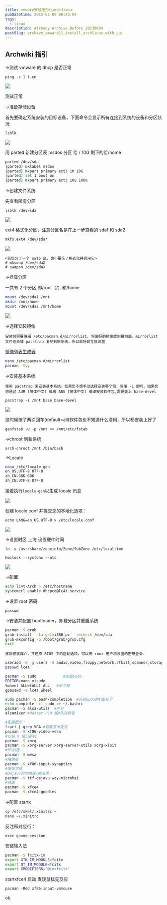 ```yaml
---
title: vmware安装图形化archlinux
pubDatetime: 2015-02-09 00:45:04
tags:
  - linux
description: Already Archive Before 20230604
postSlug: archive_vmware11_install_archlinux_with_gui
---
```


<!--more-->

## Archwiki 指引

->测试 vmware 的 dhcp 是否正常

`ping -c 1 t.cn`

![](http://ac-HSNl7zbI.clouddn.com/dRwEuSwYGR1j6JwK102uUiiXwtvUYATtglfXjqVq.jpg)

测试正常

->准备存储设备

首先要确定系统安装的目标设备，下面命令会显示所有连接到系统的设备和分区状况

`lsblk`

![](http://ac-HSNl7zbI.clouddn.com/g6J1Pq06plK4PvvOLlUdAfeoS2GGW9f8unjR3fEm.jpg)

用 parted 新建分区表 msdos 分区 给 / 10G 剩下的给/home

```bash
parted /dev/sda
(parted) mklabel msdos
(parted) mkpart primary ext3 1M 10G
(parted) set 1 boot on
(parted) mkpart primary ext3 10G 100%
```

->创建文件系统

先查看所有分区

`lsblk /dev/sda`

![](http://ac-HSNl7zbI.clouddn.com/ntOFMr1tLpQAVzRJGNLRvVA1vgEYQKKFwCHko118.jpg)

ext4 格式化分区，注意分区名是在上一步查看的 sda1 和 sda2

`mkfs.ext4 /dev/sda*`

![](http://ac-HSNl7zbI.clouddn.com/Vdzp4dolfAWWFoT9FJ0CjAStHlY9jzCT6J6ayUqJ.jpg)

    <若您分了一个 swap 区，也不要忘了格式化并启用它>
    # mkswap /dev/sdaX
    # swapon /dev/sdaX

->挂载分区

一共有 2 个分区,即/root（/）和/home

```bash
mount /dev/sda1 /mnt
mkdir /mnt/home
mount /dev/sda2 /mnt/home
```

![](http://ac-HSNl7zbI.clouddn.com/bA0TIkO3efWkWDStLLnmYuips339vMnnlUQHg6Vm.jpg)

->选择安装镜像

    安装前需要编辑 /etc/pacman.d/mirrorlist, 将偏好的镜像放到最前面。mirrorlist 文件也会被 pacstrap 复制到新系统，所以最好现在就设置

[镜像列表生成器](https://www.archlinux.org/mirrorlist/)

```bash
nano /etc/pacman.d/mirrorlist
pacman -Syy
```

->安装基本系统

    使用 pacstrap 来安装基本系统。如果您不想手动选择安装哪个包，忽略 -i 即可。如果您想通过 AUR (简体中文) 或者 ABS (简体中文) 编译安装软件包,需要装上 base-devel

`pacstrap -i /mnt base base-devel`

![](http://ac-HSNl7zbI.clouddn.com/BKR8l3aBMR7hvLtoIGx8eQxSx9fpgiLyfhjsWEa6.jpg)

这时候按了两次回车(default=all)软件包也不知道什么没用，所以都安装上好了

`genfstab -U -p /mnt >> /mnt/etc/fstab`

->chroot 到新系统

`arch-chroot /mnt /bin/bash`

->Locale

```bash
nano /etc/locale.gen
en_US.UTF-8 UTF-8
zh_CN.GBK GBK
zh_CN.UTF-8 UTF-8
```

接着执行`locale-gen`以生成 locale 讯息

![](http://ac-HSNl7zbI.clouddn.com/UDfGzDFNR9dfbVbE7lRzXYlOGbbESDqgwEja6YIV.jpg)

创建 locale.conf 并提交您的本地化选项：

`echo LANG=en_US.UTF-8 > /etc/locale.conf`

![](http://ac-HSNl7zbI.clouddn.com/iOBipfOYkyI4BOAFbJKypstWQtr83NcbIG5HdYX3.jpg)

->设置时区 上海 设置硬件时间

`ln -s /usr/share/zoneinfo/Zone/SubZone /etc/localtime`

`hwclock --systohc --utc`

![](http://ac-HSNl7zbI.clouddn.com/zUu2PfbDcEL4wMqM6uENY0c1GSfxPO9zmTESxHbT.jpg)

->配置

```bash
echo lc4t-Arch > /etc/hostname
systemctl enable dhcpcd@lc4t.service
```

->设置 root 密码

`passwd`

->安装并配置 bootloader，卸载分区并重启系统

```bash
pacman -S grub
grub-install --target=i386-pc --recheck /dev/sda
grub-mkconfig -o /boot/grub/grub.cfg
exit
```

    移除安装媒介，并还原 BIOS 中的启动选项。可以用 root 用户和设置的密码登录.

```bash
useradd -m -g users -G audio,video,floppy,network,rfkill,scanner,storage,optical,power,wheel,uucp -s /usr/bin/zsh lc4t
passwd lc4t
```

```bash
pacman -S sudo            #加载sudo
EDITOR=nano visudo
%wheel ALL=(ALL) ALL   #反注释
gpasswd -a lc4t wheel

sudo pacman -S bash-completion  #开启sudo的tab补全
echo complete -cf sudo >> ~/.bashrc
pacman -S alsa-utils  #声音
alsamixer #Master PCM 按M取消静音

#配置图形：
lspci | grep VGA #查看显卡型号
pacman -S xf86-video-vesa
#安装 X 窗口系统
pacman -S xorg
pacman -S xorg-server xorg-server-utils xorg-xinit
#3D加速
pacman -S mesa
#触摸板
pacman -S xf86-input-synaptics
#安装字体
#Dejavu和文泉驿-微米黑
pacman -S ttf-dejavu wqy-microhei
#桌面
pacman -S xfce4
pacman -S xfce4-goodies
```

->配置 startx

```bash
cp /etc/skel/.xinitrc ~
nano ~/.xinitrc
```

反注释对应行：

`exec gnome-session`

安装输入法

```bash
pacman -S fcitx-im
export GTK_IM_MODULE=fcitx
export QT_IM_MODULE=fcitx
export XMODIFIERS="@im=fcitx"
```

startxfce4 启动 发现鼠标无反应

`pacman -Rdd xf86-input-vmmouse`

ok
